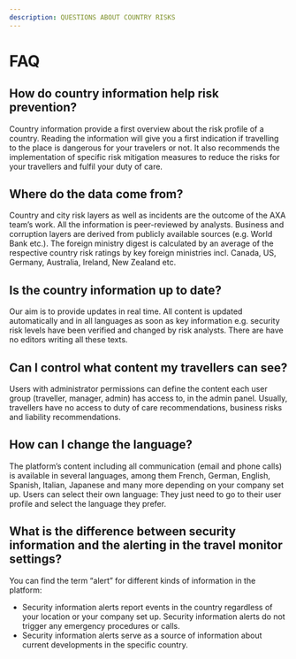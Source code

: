 ```yaml
---
description: QUESTIONS ABOUT COUNTRY RISKS
---
```


# FAQ

## How do country information help risk prevention?

Country information provide a first overview about the risk profile of a country. Reading the information will give you a first indication if travelling to the place is dangerous for your travelers or not. It also recommends the implementation of specific risk mitigation measures to reduce the risks for your travellers and fulfil your duty of care.

## Where do the data come from?

Country and city risk layers as well as incidents are the outcome of the AXA team’s work. All the information is peer-reviewed by analysts. Business and corruption layers are derived from publicly available sources \(e.g. World Bank etc.\). The foreign ministry digest is calculated by an average of the respective country risk ratings by key foreign ministries incl. Canada, US, Germany, Australia, Ireland, New Zealand etc.

## Is the country information up to date?

Our aim is to provide updates in real time. All content is updated automatically and in all languages as soon as key information e.g. security risk levels have been verified and changed by risk analysts. There are have no editors writing all these texts.

## Can I control what content my travellers can see?

Users with administrator permissions can define the content each user group \(traveller, manager, admin\) has access to, in the admin panel. Usually, travellers have no access to duty of care recommendations, business risks and liability recommendations.

## How can I change the language?

The platform’s content including all communication \(email and phone calls\) is available in several languages, among them French, German, English, Spanish, Italian, Japanese and many more depending on your company set up. Users can select their own language: They just need to go to their user profile and select the language they prefer.

## What is the difference between security information and the alerting in the travel monitor settings?

You can find the term “alert” for different kinds of information in the platform:

* Security information alerts report events in the country regardless of your location or your company set up. Security information alerts do not trigger any emergency procedures or calls.
* Security information alerts serve as a source of information about current developments in the specific country.

